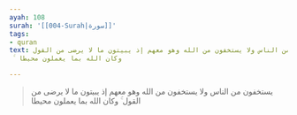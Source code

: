 ```yaml
---
ayah: 108
surah: '[[004-Surah|سورة]]'
tags:
- quran
text: يستخفون من الناس ولا يستخفون من الله وهو معهم إذ يبيتون ما لا يرضى من القول
  ۚ وكان الله بما يعملون محيطا

---
```

> يستخفون من الناس ولا يستخفون من الله وهو معهم إذ يبيتون ما لا يرضى من القول ۚ وكان الله بما يعملون محيطا
